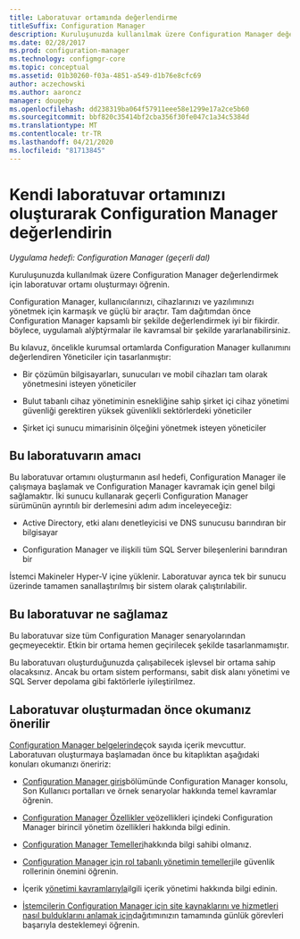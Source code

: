 ```yaml
---
title: Laboratuvar ortamında değerlendirme
titleSuffix: Configuration Manager
description: Kuruluşunuzda kullanılmak üzere Configuration Manager değerlendirmek için bir laboratuar ortamı oluşturun.
ms.date: 02/28/2017
ms.prod: configuration-manager
ms.technology: configmgr-core
ms.topic: conceptual
ms.assetid: 01b30260-f03a-4851-a549-d1b76e8cfc69
author: aczechowski
ms.author: aaroncz
manager: dougeby
ms.openlocfilehash: dd238319ba064f57911eee58e1299e17a2ce5b60
ms.sourcegitcommit: bbf820c35414bf2cba356f30fe047c1a34c5384d
ms.translationtype: MT
ms.contentlocale: tr-TR
ms.lasthandoff: 04/21/2020
ms.locfileid: "81713845"
---
```

# <a name="evaluate-configuration-manager-by-building-your-own-lab-environment"></a>Kendi laboratuvar ortamınızı oluşturarak Configuration Manager değerlendirin

*Uygulama hedefi: Configuration Manager (geçerli dal)*

 Kuruluşunuzda kullanılmak üzere Configuration Manager değerlendirmek için laboratuvar ortamı oluşturmayı öğrenin.  

 Configuration Manager, kullanıcılarınızı, cihazlarınızı ve yazılımınızı yönetmek için karmaşık ve güçlü bir araçtır. Tam dağıtımdan önce Configuration Manager kapsamlı bir şekilde değerlendirmek iyi bir fikirdir. böylece, uygulamalı alýþtýrmalar ile kavramsal bir şekilde yararlanabilirsiniz.  

 Bu kılavuz, öncelikle kurumsal ortamlarda Configuration Manager kullanımını değerlendiren Yöneticiler için tasarlanmıştır:  

-   Bir çözümün bilgisayarları, sunucuları ve mobil cihazları tam olarak yönetmesini isteyen yöneticiler  

-   Bulut tabanlı cihaz yönetiminin esnekliğine sahip şirket içi cihaz yönetimi güvenliği gerektiren yüksek güvenlikli sektörlerdeki yöneticiler  

-   Şirket içi sunucu mimarisinin ölçeğini yönetmek isteyen yöneticiler  

## <a name="what-this-lab-does"></a>Bu laboratuvarın amacı  
 Bu laboratuvar ortamını oluşturmanın asıl hedefi, Configuration Manager ile çalışmaya başlamak ve Configuration Manager kavramak için genel bilgi sağlamaktır. İki sunucu kullanarak geçerli Configuration Manager sürümünün ayrıntılı bir derlemesini adım adım inceleyeceğiz:  

-   Active Directory, etki alanı denetleyicisi ve DNS sunucusu barındıran bir bilgisayar  

-   Configuration Manager ve ilişkili tüm SQL Server bileşenlerini barındıran bir  

İstemci Makineler Hyper-V içine yüklenir. Laboratuvar ayrıca tek bir sunucu üzerinde tamamen sanallaştırılmış bir sistem olarak çalıştırılabilir.  

## <a name="what-this-lab-does-not-do"></a>Bu laboratuvar ne sağlamaz  
 Bu laboratuvar size tüm Configuration Manager senaryolarından geçmeyecektir. Etkin bir ortama hemen geçirilecek şekilde tasarlanmamıştır.  

 Bu laboratuvarı oluşturduğunuzda çalışabilecek işlevsel bir ortama sahip olacaksınız. Ancak bu ortam sistem performansı, sabit disk alanı yönetimi ve SQL Server depolama gibi faktörlerle iyileştirilmez.  

##  <a name="recommended-reading-before-you-build-the-lab"></a><a name="BKMK_EvalRec"></a>Laboratuvar oluşturmadan önce okumanız önerilir  
 [Configuration Manager belgelerinde](https://docs.microsoft.com/sccm/)çok sayıda içerik mevcuttur. Laboratuvarı oluşturmaya başlamadan önce bu kitaplıktan aşağıdaki konuları okumanızı öneririz:  

-   [Configuration Manager giriş](../../core/understand/introduction.md)bölümünde Configuration Manager konsolu, Son Kullanıcı portalları ve örnek senaryolar hakkında temel kavramlar öğrenin.  

-   [Configuration Manager Özellikler ve](../../core/plan-design/changes/features-and-capabilities.md)özellikleri içindeki Configuration Manager birincil yönetim özellikleri hakkında bilgi edinin.  

-   [Configuration Manager Temelleri](../../core/understand/fundamentals.md)hakkında bilgi sahibi olmanız.  

-   [Configuration Manager için rol tabanlı yönetimin temelleri](../../core/understand/fundamentals-of-role-based-administration.md)ile güvenlik rollerinin önemini öğrenin.  

-   İçerik [yönetimi kavramlarıyla](../../core/plan-design/hierarchy/fundamental-concepts-for-content-management.md)ilgili içerik yönetimi hakkında bilgi edinin.  

-   [İstemcilerin Configuration Manager için site kaynaklarını ve hizmetleri nasıl bulduklarını anlamak için](../../core/plan-design/hierarchy/understand-how-clients-find-site-resources-and-services.md)dağıtımınızın tamamında günlük görevleri başarıyla desteklemeyi öğrenin.  
